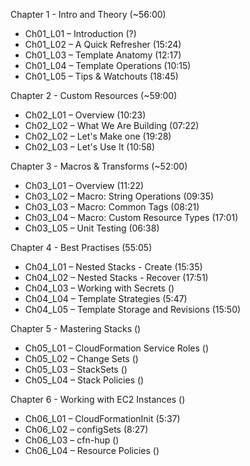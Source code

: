 
Chapter 1 - Intro and Theory (~56:00)
  - Ch01_L01 – Introduction (?)
  - Ch01_L02 – A Quick Refresher (15:24)
  - Ch01_L03 – Template Anatomy (12:17)
  - Ch01_L04 – Template Operations (10:15)
  - Ch01_L05 – Tips & Watchouts (18:45)

Chapter 2 - Custom Resources (~59:00)
  - Ch02_L01 – Overview (10:23)
  - Ch02_L02 – What We Are Building (07:22)
  - Ch02_L02 – Let's Make one (19:28)
  - Ch02_L03 – Let's Use It (10:58)

Chapter 3 - Macros & Transforms (~52:00)
  - Ch03_L01 – Overview (11:22)
  - Ch03_L02 – Macro: String Operations (09:35)
  - Ch03_L03 – Macro: Common Tags (08:21)
  - Ch03_L04 – Macro: Custom Resource Types (17:01)
  - Ch03_L05 – Unit Testing (06:38)

Chapter 4 - Best Practises (55:05)
  - Ch04_L01 – Nested Stacks - Create (15:35)
  - Ch04_L02 – Nested Stacks - Recover (17:51)
  - Ch04_L03 – Working with Secrets ()
  - Ch04_L04 – Template Strategies (5:47)
  - Ch04_L05 – Template Storage and Revisions (15:50)

Chapter 5 - Mastering Stacks ()
  - Ch05_L01 – CloudFormation Service Roles ()
  - Ch05_L02 – Change Sets ()
  - Ch05_L03 – StackSets ()
  - Ch05_L04 – Stack Policies ()

Chapter 6 - Working with EC2 Instances ()
  - Ch06_L01 – CloudFormationInit (5:37)
  - Ch06_L02 – configSets (8:27)
  - Ch06_L03 – cfn-hup ()
  - Ch06_L04 – Resource Policies ()
